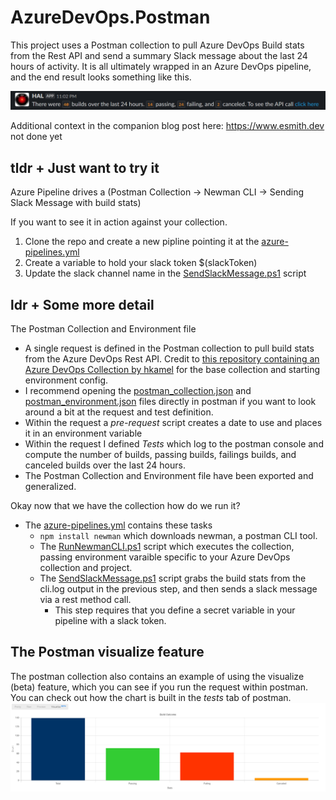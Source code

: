 # AzureDevOps.Postman

This project uses a Postman collection to pull Azure DevOps Build stats from the Rest API and send a summary Slack message about the last 24 hours of activity. It is all ultimately wrapped in an Azure DevOps pipeline, and the end result looks something like this.

![example slack message](exampleSlackMessage.png)

Additional context in the companion blog post here: <https://www.esmith.dev> not done yet

## tldr + Just want to try it

Azure Pipeline drives a
(Postman Collection -> Newman CLI -> Sending Slack Message with build stats)

If you want to see it in action against your collection.

1. Clone the repo and create a new pipline pointing it at the [azure-pipelines.yml](azure-pipelines.yml)
2. Create a variable to hold your slack token $(slackToken)
3. Update the slack channel name in the [SendSlackMessage.ps1](SendSlackMessage.ps1) script

## ldr + Some more detail

The Postman Collection and Environment file

- A single request is defined in the Postman collection to pull build stats from the Azure DevOps Rest API. Credit to [this repository containing an Azure DevOps Collection by hkamel](https://github.com/hkamel/azuredevops-postman-collections) for the base collection and starting environment config.
- I recommend opening the [postman_collection.json](AzureDevOps.Postman.postman_collection.json) and [postman_environment.json](AzureDevOpsEnvironment.postman_environment.json) files directly in postman if you want to look around a bit at the request and test definition.
- Within the request a *pre-request* script creates a date to use and places it in an environment variable
- Within the request I defined *Tests* which log to the postman console and compute the number of builds, passing builds, failings builds, and canceled builds over the last 24 hours.
- The Postman Collection and Environment file have been exported and generalized.

Okay now that we have the collection how do we run it?

- The [azure-pipelines.yml](azure-pipelines.yml) contains these tasks
  - `npm install newman` which downloads newman, a postman CLI tool.
  - The [RunNewmanCLI.ps1](RunNewmanCLI.ps1) script which executes the collection, passing environment varaible specific to your Azure DevOps collection and project.
  - The [SendSlackMessage.ps1](SendSlackMessage.ps1) script grabs the build stats from the cli.log output in the previous step, and then sends a slack message via a rest method call.
    - This step requires that you define a secret variable in your pipeline with a slack token.  

## The Postman visualize feature

The postman collection also contains an example of using the visualize (beta) feature, which you can see if you run the request within postman. You can check out how the chart is built in the *tests* tab of postman.
![example postman visualize feature](buildOutcomeVisualized.png)
